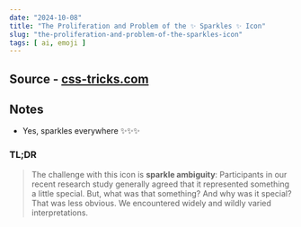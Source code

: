 ```yaml
---
date: "2024-10-08"
title: "The Proliferation and Problem of the ✨ Sparkles ✨ Icon"
slug: "the-proliferation-and-problem-of-the-sparkles-icon"
tags: [ ai, emoji ]
---
```




## Source - [css-tricks.com][1]

## Notes
* Yes, sparkles everywhere ✨✨✨

### TL;DR

> The challenge with this icon is **sparkle ambiguity**: Participants in our recent research study generally agreed that it represented something a little special. But, what was that something? And why was it special? That was less obvious. We encountered widely and wildly varied interpretations.



   [1]: https://css-tricks.com/the-proliferation-and-problem-of-the-sparkles-icon/
